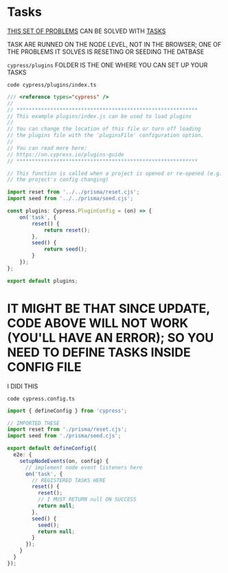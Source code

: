 # Tasks

[THIS SET OF PROBLEMS](https://github.com/Rade58/cypress-lessons/blob/main/lessons/13.%20A%20Set%20of%20Problems.md) CAN BE SOLVED WITH [TASKS](https://github.com/Rade58/cypress-lessons/blob/main/lessons/14.%20Tasks.md)

TASK ARE RUNNED ON THE NODE LEVEL, NOT IN THE BROWSER; ONE OF THE PROBLEMS IT SOLVES IS RESETING OR SEEDING THE DATBASE

`cypress/plugins` FOLDER IS THE ONE WHERE YOU CAN SET UP YOUR TASKS 

```
code cypress/plugins/index.ts
```

```ts
/// <reference types="cypress" />
//
// ***********************************************************
// This example plugins/index.js can be used to load plugins
//
// You can change the location of this file or turn off loading
// the plugins file with the 'pluginsFile' configuration option.
//
// You can read more here:
// https://on.cypress.io/plugins-guide
// ***********************************************************

// This function is called when a project is opened or re-opened (e.g. due to
// the project's config changing)

import reset from '../../prisma/reset.cjs';
import seed from '../../prisma/seed.cjs';

const plugins: Cypress.PluginConfig = (on) => {
	on('task', {
		reset() {
			return reset();
		},
		seed() {
			return seed();
		}
	});
};

export default plugins;

```

# IT MIGHT BE THAT SINCE UPDATE, CODE ABOVE WILL NOT WORK (YOU'LL HAVE AN ERROR); SO YOU NEED TO DEFINE TASKS INSIDE CONFIG FILE

I DIDI THIS

```
code cypress.config.ts
```

```ts
import { defineConfig } from 'cypress';

// IMPORTED THESE
import reset from './prisma/reset.cjs';
import seed from './prisma/seed.cjs';

export default defineConfig({
  e2e: {
    setupNodeEvents(on, config) {
      // implement node event listeners here
      on('task', {
        // REGISTERED TASKS HERE
        reset() {
          reset();
          // I MUST RETURN null ON SUCCESS
          return null;
        },
        seed() {
          seed();
          return null;
        }
      });
    }
  }
});

```